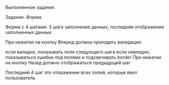 Выполненное задание.

Задание. Форма

Форма с 4 шагами: 3 шага заполнение данных, последняя отображение заполненныx данных

При нажатии на кнопку Вперед должна проходить валидация:

если валидно, показывать поля следующего шага
если невлидно, показываться ошибки под полями и подсвечивать border
При нажатии на кнопку Назад должно отображаться предыдущий шаг

Последний 4 шаг это оторажение всех полей, которые ввел пользователь
